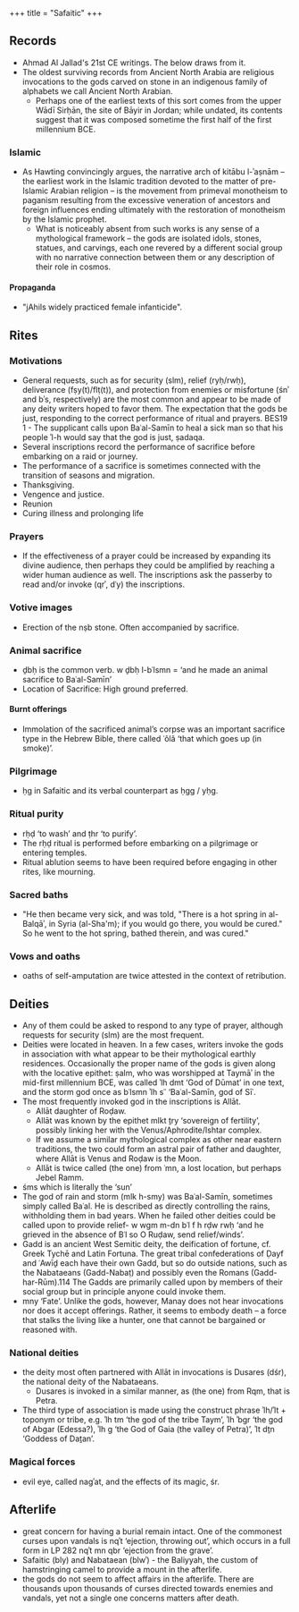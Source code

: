 +++
title = "Safaitic"
+++

## Records
- Ahmad Al Jallad's 21st CE writings. The below draws from it.
- The oldest surviving records from Ancient North Arabia are religious invocations to
  the gods carved on stone in an indigenous family of alphabets we call Ancient North
  Arabian.
  - Perhaps one of the earliest texts of this sort comes from the upper Wādī
  Sirḥān, the site of Bāyir in Jordan; while undated, its contents suggest that it was
  composed sometime the first half of the first millennium BCE.

### Islamic
- As Hawting convincingly argues, the narrative arch of kitābu l-ʾaṣnām –
the earliest work in the Islamic tradition devoted to the matter of pre-Islamic Arabian
religion – is the movement from primeval monotheism to paganism resulting from
the excessive veneration of ancestors and foreign influences ending ultimately with
the restoration of monotheism by the Islamic prophet.
  - What is noticeably absent from such works is any sense of a mythological framework  – the gods are isolated idols, stones, statues, and carvings, each one revered by a different social group with no narrative connection between them or any description of their role in cosmos.

#### Propaganda
- "jAhils widely practiced female infanticide".

## Rites
### Motivations
- General requests, such as for security (slm), relief (ryḥ/rwḥ), deliverance (fṣy(t)/flṭ(t)), and protection from enemies or misfortune (śnʾ and bʾs, respectively) are the most common and appear to be made of any deity writers hoped to favor them. The expectation that the gods be just, responding to the correct performance of ritual and prayers. BES19 1 - The supplicant calls upon Baʿal-Samīn to heal a sick man so that his people ʾl-h would say that the god is just, ṣadaqa.
- Several inscriptions record the performance of sacrifice before embarking on a raid
  or journey.
- The performance of a sacrifice is sometimes connected with the transition of seasons
  and migration.
- Thanksgiving.
- Vengence and justice.
- Reunion
- Curing illness and prolonging life

### Prayers
- If the effectiveness of a prayer could be increased by expanding its divine audience, then perhaps they could be amplified by reaching a wider human audience as well. The inscriptions ask the passerby to read and/or invoke (qrʾ, dʿy) the inscriptions.

### Votive images
- Erection of the nṣb stone. Often accompanied by sacrifice.

### Animal sacrifice
- ḏbḥ is the common verb. w ḏbḥ l-bʿlsmn = ‘and he made an animal sacrifice to Baʿal-Samīn’
- Location of Sacrifice: High ground preferred.

#### Burnt offerings
- Immolation of the sacrificed animal’s corpse was an important sacrifice type in the
  Hebrew Bible, there called ʿôlâ ‘that which goes up (in smoke)’.

### Pilgrimage
- ḥg in Safaitic and its verbal counterpart as ḥgg / yḥg.

### Ritual purity
- rḥḍ ‘to wash’ and ṭhr ‘to purify’.
- The rḥḍ ritual is performed before embarking on a pilgrimage or entering temples.
- Ritual ablution seems to have been required before engaging in other rites, like
  mourning.

### Sacred baths
- "He then became very sick, and was told, "There is a hot spring in al-Balqāʾ, in Syria (al-Sha'm);  if you would go there, you would be cured." So he went to the hot spring, bathed therein, and was cured."

### Vows and oaths
- oaths of self-amputation are twice attested in the context of retribution.

## Deities
- Any of them could be asked to respond to any type of prayer, although requests for security (slm) are the most frequent.
- Deities were located in heaven. In a few cases, writers invoke the gods in association with what appear to be their mythological earthly residences. Occasionally the proper name of the gods is given along with the locative epithet: ṣalm, who was worshipped at Taymāʾ in the mid-first millennium BCE, was called ʾlh dmt ‘God of Dūmat’ in one text, and the storm god once as bʿlsmn ʾlh sʿʿ ‘Baʿal-Samīn, god of Sīʿ.
- The most frequently invoked god in the inscriptions is Allāt.
  - Allāt daughter of Roḍaw.
  - Allāt was known by the epithet mlkt ṯry ‘sovereign of fertility’, possibly linking her with the Venus/Aphrodite/Ishtar complex.
  - If we assume a similar mythological complex as other near eastern traditions, the two could form an astral pair of father and daughter, where Allāt is Venus and Roḍaw is the Moon.
  - Allāt is twice called (the one) from ʿmn, a lost location, but perhaps Jebel Ramm.
- śms which is literally the ‘sun’
- The god of rain and storm (mlk h-smy) was Baʿal-Samīn, sometimes simply called Baʿal. He is described as directly controlling the rains, withholding them in bad years. When he failed
  other deities could be called upon to provide relief- w wgm m-dn bʿl f h rḍw rwḥ ‘and he grieved in the absence of Bʿl so O Ruḍaw, send relief/winds’.
- Gadd is an ancient West Semitic deity, the deification of fortune, cf. Greek Tychē and Latin Fortuna. The great tribal confederations of Ḍayf and ʿAwīḏ each have their own Gadd, but so do outside nations, such as the Nabataeans (Gadd-Nabaṭ) and possibly even the Romans (Gadd-har-Rūm).114 The Gadds are primarily called upon by members of their social group but in principle anyone could invoke them.
- mny ‘Fate’. Unlike the gods, however, Manay does not hear invocations nor does it accept offerings. Rather, it seems to embody death – a force that stalks the living like a hunter, one that cannot be bargained or reasoned with.

### National deities
- the deity most often partnered with Allāt in invocations is Dusares (dśr), the national deity of the Nabataeans.
  - Dusares is invoked in a similar manner, as (the one) from Rqm, that is Petra.
- The third type of association is made using the construct phrase ʾlh/ʾlt + toponym or tribe, e.g. ʾlh tm ‘the god of the tribe Taym’, ʾlh ʾbgr ‘the god of Abgar (Edessa?), ʾlh g ‘the God of Gaia (the valley of Petra)’, ʾlt dṯn ‘Goddess of Daṯan’.

### Magical forces
- evil eye, called nagʾat, and the effects of its magic, śr.

## Afterlife
- great concern for having a burial remain intact. One of the commonest curses upon vandals is nqʾt ‘ejection, throwing out’, which occurs in a full form in LP 282 nqʾt mn qbr ‘ejection from the grave’.
- Safaitic (bly) and Nabataean (blwʾ) - the Baliyyah, the custom of hamstringing camel to provide a mount in the afterlife.
- the gods do not seem to affect affairs in the afterlife. There are thousands upon thousands of curses directed towards enemies and vandals, yet not a single one concerns matters after death.
